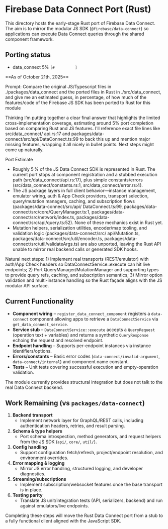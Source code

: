 # Firebase Data Connect Port (Rust)

This directory hosts the early-stage Rust port of Firebase Data Connect. The aim is to mirror the modular JS SDK
(`@firebase/data-connect`) so applications can execute Data Connect queries through the shared component framework.

## Porting status

- data_connect 5% `[#         ]`

==As of October 21th, 2025== 

Prompt: Compare the original JS/Typescript files in ./packages/data_connect and the ported files in Rust in ./src/data_connect, and give me an estimated guess, in percentage, of how much of the features/code of the Firebase JS SDK has been ported to Rust for this module

Thinking
  I’m putting together a clear final answer that highlights the limited cross-implementation coverage, estimating around
  5% port completion based on comparing Rust and JS features. I'll reference exact file lines like src/data_connect/
  api.rs:17 and packages/data-connect/src/api/DataConnect.ts:99 to back this up and mention major missing features,
  wrapping it all nicely in bullet points. Next steps might come up naturally.

Port Estimate

  - Roughly 5 % of the JS Data Connect SDK is represented in Rust. The current port stops at component registration and
  a stubbed execution path (src/data_connect/api.rs:17), plus simple constants/errors (src/data_connect/constants.rs:1,
  src/data_connect/error.rs:4).
  - The JS package layers in full client behavior—instance management, emulator wiring, auth & App Check providers,
  transport selection, query/mutation managers, caching, and subscription flows (packages/data-connect/src/api/
  DataConnect.ts:99, packages/data-connect/src/core/QueryManager.ts:1, packages/data-connect/src/network/index.ts,
  packages/data-connect/src/api/query.ts:52). None of these mechanics exist in Rust yet.
  - Mutation helpers, serialization utilities, encoder/map tooling, and validation logic (packages/data-connect/src/
  api/Mutation.ts, packages/data-connect/src/util/encoder.ts, packages/data-connect/src/util/validateArgs.ts) are also
  unported, leaving the Rust API unable to mirror real backend calls or generated SDK hooks.

Natural next steps: 1) Implement real transports (REST/emulator) with auth/App Check headers so DataConnectService::execute can hit live endpoints; 2) Port QueryManager/MutationManager and supporting types to provide query refs, caching, and subscription semantics; 3) Mirror option validation and multi-instance handling so the Rust façade aligns with the JS modular API surface.


## Current Functionality

- **Component wiring** – `register_data_connect_component` registers a `data-connect` component allowing apps to retrieve a
  `DataConnectService` via `get_data_connect_service`.
- **Service stub** – `DataConnectService::execute` accepts a `QueryRequest` (operation text + variables) and returns a
  synthetic `QueryResponse` echoing the request and resolved endpoint.
- **Endpoint handling** – Supports per-endpoint instances via instance identifiers/options.
- **Errors/constants** – Basic error codes (`data-connect/invalid-argument`, `data-connect/internal`) and component name
  constant.
- **Tests** – Unit tests covering successful execution and empty-operation validation.

The module currently provides structural integration but does not talk to the real Data Connect backend.

## Work Remaining (vs `packages/data-connect`)

1. **Backend transport**
   - Implement network layer for GraphQL/REST calls, including authentication headers, retries, and result parsing.
2. **Schema & type helpers**
   - Port schema introspection, method generators, and request helpers from the JS SDK (`api/`, `core/`, `util/`).
3. **Config handling**
   - Support configuration fetch/refresh, project/endpoint resolution, and environment overrides.
4. **Error mapping & logging**
   - Mirror JS error handling, structured logging, and developer diagnostics.
5. **Streaming/subscriptions**
   - Implement subscription/websocket features once the base transport is in place.
6. **Testing parity**
   - Translate JS unit/integration tests (API, serializers, backend) and run against emulators/live endpoints.

Completing these steps will move the Rust Data Connect port from a stub to a fully functional client aligned with the
JavaScript SDK.
